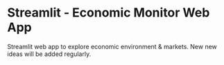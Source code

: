 # Streamlit - Economic Monitor Web App
Streamlit web app to explore economic environment &amp; markets. New new ideas will be added regularly.
